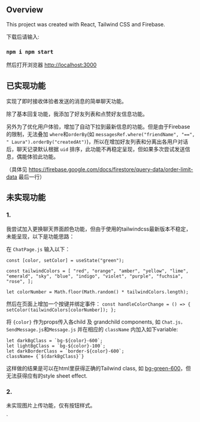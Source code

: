 ## Overview

This project was created with React, Tailwind CSS and Firebase. 

下载后请输入:

### `npm i npm start`

然后打开浏览器 [http://localhost:3000](http://localhost:3000) 


## 已实现功能

实现了即时接收体验者发送的消息的简单聊天功能。

除了基本回复功能，我添加了好友列表和点赞好友信息功能。

另外为了优化用户体验，增加了自动下拉到最新信息的功能。但是由于Firebase的限制，无法叠加 `where`和`orderBy`(如 `messagesRef.where("friendName", "==", " Laura").orderBy("createdAt")`)，所以在增加好友列表和分离出各用户对话后，聊天记录默认根据 `uid` 排序，此功能不再稳定呈现，但如果多次尝试发送信息，偶能体验此功能。

（具体见 https://firebase.google.com/docs/firestore/query-data/order-limit-data 最后一行）

## 未实现功能

### 1.
我尝试加入更换聊天界面颜色功能，但由于使用的tailwindcss最新版本不稳定，未能呈现，以下是功能思路：

在 `ChatPage.js` 输入以下：

`const [color, setColor] = useState("green");`

`const tailwindColors = [
    "red",
    "orange",
    "amber",
    "yellow",
    "lime",
    "emerald",
    "sky",
    "blue",
    "indigo",
    "violet",
    "purple",
    "fuchsia",
    "rose",
  ];`
  
  `let colorNumber = Math.floor(Math.random() * tailwindColors.length);`

然后在页面上增加一个按键并绑定事件：
  `const handleColorChange = () => {
    setColor(tailwindColors[colorNumber]);
  };`
  
  将 `{color}` 作为props传入各child 及 grandchild components, 如 `Chat.js，SendMessage.js`和`Message.js` 并在相应的 `className` 内加入如下variable:
  
    let darkBgClass = `bg-${color}-600`;
    let lightBgClass = `bg-${color}-100`;
    let darkBorderClass = `border-${color}-600`;
    className= {`$(darkBgClass}`}
   
 
 这样做的结果是可以在html里获得正确的Tailwind class, 如 [bg-green-600](https://tailwindcss.com/docs/background-color)，但无法获得应有的style sheet effect.

### 2.
未实现图片上传功能，仅有按钮样式。

 
`



